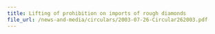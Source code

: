 ```yaml
---
title: Lifting of prohibition on imports of rough diamonds
file_url: /news-and-media/circulars/2003-07-26-Circular262003.pdf
---
```

